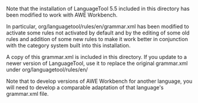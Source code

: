 Note that the installation of LanguageTool 5.5 included in this 
directory has been modified to work with AWE Workbench.

In particular, org/languagetool/rules/en/grammar.xml has been 
modified to activate some rules not activated by default and by
the editing of some old rules and addition of some new rules
to make it work better in conjunction with the category system
built into this installation. 

A copy of this grammar.xml is included in this directory.
If you update to a newer version of LanguageTool, use it to
replace the original grammar.xml under org/languagetool/rules/en/

Note that to develop versions of AWE Workbench for another language,
you will need to develop a comparable adaptation of that language's
grammar.xml file.